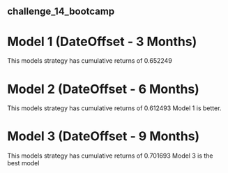 ## challenge_14_bootcamp

# Model 1 (DateOffset - 3 Months)
This models strategy has cumulative returns of 0.652249

# Model 2 (DateOffset - 6 Months)
This models strategy has cumulative returns of 0.612493
Model 1 is better.

# Model 3 (DateOffset - 9 Months)
This models strategy has cumulative returns of 0.701693
Model 3 is the best model






